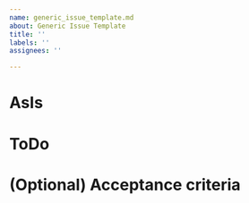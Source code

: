 ```yaml
---
name: generic_issue_template.md
about: Generic Issue Template
title: ''
labels: ''
assignees: ''

---
```


# AsIs

# ToDo

# (Optional) Acceptance criteria

